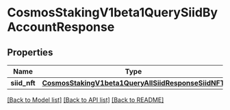 # CosmosStakingV1beta1QuerySiidByAccountResponse

## Properties
Name | Type | Description | Notes
------------ | ------------- | ------------- | -------------
**siid_nft** | [**CosmosStakingV1beta1QueryAllSiidResponseSiidNFT**](CosmosStakingV1beta1QueryAllSiidResponseSiidNFT.md) |  | [optional] 

[[Back to Model list]](../README.md#documentation-for-models) [[Back to API list]](../README.md#documentation-for-api-endpoints) [[Back to README]](../README.md)


